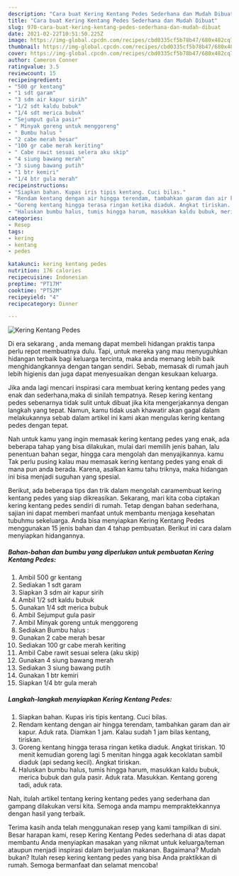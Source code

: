 ```yaml
---
description: "Cara buat Kering Kentang Pedes Sederhana dan Mudah Dibuat"
title: "Cara buat Kering Kentang Pedes Sederhana dan Mudah Dibuat"
slug: 970-cara-buat-kering-kentang-pedes-sederhana-dan-mudah-dibuat
date: 2021-02-22T10:51:50.225Z
image: https://img-global.cpcdn.com/recipes/cbd0335cf5b78b47/680x482cq70/kering-kentang-pedes-foto-resep-utama.jpg
thumbnail: https://img-global.cpcdn.com/recipes/cbd0335cf5b78b47/680x482cq70/kering-kentang-pedes-foto-resep-utama.jpg
cover: https://img-global.cpcdn.com/recipes/cbd0335cf5b78b47/680x482cq70/kering-kentang-pedes-foto-resep-utama.jpg
author: Cameron Conner
ratingvalue: 3.5
reviewcount: 15
recipeingredient:
- "500 gr kentang"
- "1 sdt garam"
- "3 sdm air kapur sirih"
- "1/2 sdt kaldu bubuk"
- "1/4 sdt merica bubuk"
- "Sejumput gula pasir"
- " Minyak goreng untuk menggoreng"
- " Bumbu halus "
- "2 cabe merah besar"
- "100 gr cabe merah keriting"
- " Cabe rawit sesuai selera aku skip"
- "4 siung bawang merah"
- "3 siung bawang putih"
- "1 btr kemiri"
- "1/4 btr gula merah"
recipeinstructions:
- "Siapkan bahan. Kupas iris tipis kentang. Cuci bilas."
- "Rendam kentang dengan air hingga terendam, tambahkan garam dan air kapur. Aduk rata. Diamkan 1 jam. Kalau sudah 1 jam bilas kentang, tiriskan."
- "Goreng kentang hingga terasa ringan ketika diaduk. Angkat tiriskan. 10 menit kemudian goreng lagi 5 menitan hingga agak kecoklatan sambil diaduk (api sedang kecil). Angkat tiriskan."
- "Haluskan bumbu halus, tumis hingga harum, masukkan kaldu bubuk, merica bubuk dan gula pasir. Aduk rata. Masukkan. Kentang goreng tadi, aduk rata."
categories:
- Resep
tags:
- kering
- kentang
- pedes

katakunci: kering kentang pedes 
nutrition: 176 calories
recipecuisine: Indonesian
preptime: "PT17M"
cooktime: "PT52M"
recipeyield: "4"
recipecategory: Dinner

---
```



![Kering Kentang Pedes](https://img-global.cpcdn.com/recipes/cbd0335cf5b78b47/680x482cq70/kering-kentang-pedes-foto-resep-utama.jpg)

Di era  sekarang , anda memang dapat membeli hidangan praktis tanpa perlu repot membuatnya dulu. Tapi, untuk mereka yang mau menyuguhkan hidangan terbaik bagi keluarga tercinta, maka anda memang lebih baik menghidangkannya dengan tangan sendiri. Sebab, memasak di rumah jauh lebih higienis dan juga dapat menyesuaikan dengan kesukaan keluarga.

Jika anda lagi mencari inspirasi cara membuat kering kentang pedes yang enak dan sederhana,maka di sinilah tempatnya. Resep kering kentang pedes  sebenarnya tidak sulit untuk dibuat jika kita mengerjakannya dengan langkah yang tepat. Namun, kamu tidak usah khawatir akan gagal dalam melakukannya 
sebab dalam artikel ini kami akan mengulas kering kentang pedes dengan tepat.  



Nah untuk kamu yang ingin memasak kering kentang pedes yang enak, ada beberapa tahap yang bisa dilakukan, mulai dari memilih jenis bahan, lalu penentuan bahan segar, hingga cara mengolah dan menyajikannya. kamu Tak perlu pusing kalau mau memasak kering kentang pedes yang enak di mana pun anda berada. Karena, asalkan kamu  tahu triknya, maka hidangan ini bisa menjadi suguhan yang spesial.

Berikut, ada beberapa tips dan trik dalam mengolah caramembuat kering kentang pedes yang siap dikreasikan. Sekarang, mari kita coba ciptakan kering kentang pedes sendiri di rumah. Tetap dengan bahan sederhana, sajian ini dapat memberi manfaat untuk membantu menjaga kesehatan tubuhmu sekeluarga. Anda bisa menyiapkan Kering Kentang Pedes menggunakan 15 jenis bahan dan 4 tahap pembuatan. Berikut ini cara dalam menyiapkan hidangannya.

<!--inarticleads1-->

##### Bahan-bahan dan bumbu yang diperlukan untuk pembuatan Kering Kentang Pedes:

1. Ambil 500 gr kentang
1. Sediakan 1 sdt garam
1. Siapkan 3 sdm air kapur sirih
1. Ambil 1/2 sdt kaldu bubuk
1. Gunakan 1/4 sdt merica bubuk
1. Ambil Sejumput gula pasir
1. Ambil  Minyak goreng untuk menggoreng
1. Sediakan  Bumbu halus :
1. Gunakan 2 cabe merah besar
1. Sediakan 100 gr cabe merah keriting
1. Ambil  Cabe rawit sesuai selera (aku skip)
1. Gunakan 4 siung bawang merah
1. Sediakan 3 siung bawang putih
1. Gunakan 1 btr kemiri
1. Siapkan 1/4 btr gula merah




<!--inarticleads2-->

##### Langkah-langkah menyiapkan Kering Kentang Pedes:

1. Siapkan bahan. Kupas iris tipis kentang. Cuci bilas.
1. Rendam kentang dengan air hingga terendam, tambahkan garam dan air kapur. Aduk rata. Diamkan 1 jam. Kalau sudah 1 jam bilas kentang, tiriskan.
1. Goreng kentang hingga terasa ringan ketika diaduk. Angkat tiriskan. 10 menit kemudian goreng lagi 5 menitan hingga agak kecoklatan sambil diaduk (api sedang kecil). Angkat tiriskan.
1. Haluskan bumbu halus, tumis hingga harum, masukkan kaldu bubuk, merica bubuk dan gula pasir. Aduk rata. Masukkan. Kentang goreng tadi, aduk rata.




Nah, itulah artikel tentang  kering kentang pedes  yang sederhana dan gampang dilakukan versi kita. Semoga anda mampu mempraktekkannya dengan hasil yang terbaik. 

Terima kasih anda telah menggunakan resep yang kami tampilkan di sini. Besar harapan kami, resep  Kering Kentang Pedes sederhana di atas dapat membantu Anda menyiapkan masakan yang nikmat untuk keluarga/teman ataupun menjadi inspirasi dalam berjualan makanan. Bagaimana? Mudah bukan? Itulah resep kering kentang pedes yang bisa Anda praktikkan di rumah. Semoga bermanfaat dan selamat mencoba!

